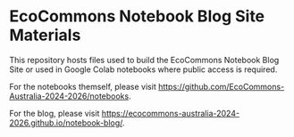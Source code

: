 # EcoCommons Notebook Blog Site Materials

This repository hosts files used to build the EcoCommons Notebook Blog Site or used in Google Colab notebooks where public access is required.

For the notebooks themself, please visit https://github.com/EcoCommons-Australia-2024-2026/notebooks.

For the blog, please visit https://ecocommons-australia-2024-2026.github.io/notebook-blog/.
